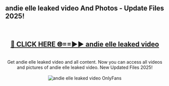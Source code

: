 <h2>andie elle leaked video And Photos - Update Files 2025!</h2>
<br>
<div align="center">
<h2><a href="https://betterlinks.top/A2PfLJ" rel="nofollow">🔴 CLICK HERE 🌐==►► andie elle leaked video</a></h2>
<br>
Get andie elle leaked video and all content. Now you can access all videos and pictures of andie elle leaked video. New Updated Files 2025!
<br>
<br>
<a href="https://betterlinks.top/A2PfLJ" rel="nofollow" data-target="animated-image.originalLink"><img src="https://i.imgur.com/dJHk4Zq.gif" alt="andie elle leaked video OnlyFans" style="max-width: 100%; display: inline-block;" data-target="animated-image.originalImage"></a>
</div>
<br>